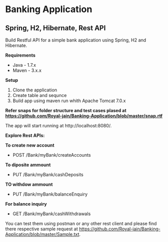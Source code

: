 # Banking Application
  ## Spring, H2, Hibernate, Rest API
  Build Restful API for a simple bank application using Spring, H2 and Hibernate.

**Requirements**
  * Java - 1.7.x
  * Maven - 3.x.x

**Setup**
1. Clone the application
2. Create table and sequnce 
3. Build app using maven run whith Apache Tomcat 7.0.x

**Refer snaps for folder structure and test cases plased at https://github.com/Royal-jain/Banking-Application/blob/master/snap.rtf**

The app will start running at http://localhost:8080/.

**Explore Rest APIs:**

**To create new account**
* POST  /Bank/myBank/createAccounts

**To diposite ammount**
* PUT  /Bank/myBank/cashDeposits

**TO withdow ammount** 
* PUT /Bank/myBank/balanceEnquiry

**For balance inquiry**
* GET /Bank/myBank/cashWithdrawals

You can test them using postman or any other rest client and please find there respective sample request at https://github.com/Royal-jain/Banking-Application/blob/master/Sample.txt.
